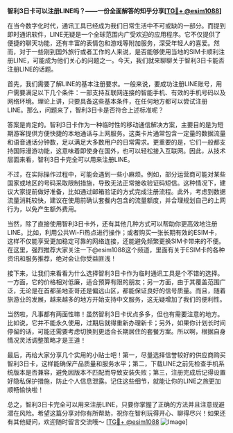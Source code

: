 **智利3日卡可以注册LINE吗？——一份全面解答的知乎分享[[TG💪+ @esim1088](https://t.me/s/esim1088)]**

在当今数字化时代，通讯工具已经成为我们日常生活中不可或缺的一部分。而提到即时通讯软件，LINE无疑是一个全球范围内广受欢迎的应用程序。它不仅提供了便捷的聊天功能，还有丰富的表情包和游戏等附加服务，深受年轻人的喜爱。然而，对于一些刚到国外旅行或者工作的人来说，是否能够使用当地的SIM卡顺利注册LINE，可能成为他们关心的问题之一。今天，我们就来聊聊关于智利3日卡能否注册LINE的话题。

首先，我们需要了解LINE的基本注册要求。一般来说，要成功注册LINE账号，用户需要满足以下几个条件：一部支持互联网连接的智能手机、有效的手机号码以及网络环境。理论上讲，只要具备这些基本条件，在任何地方都可以尝试注册LINE。那么，问题来了，智利3日卡是否符合上述标准呢？

答案是肯定的。智利3日卡作为一种临时性的移动通信解决方案，主要目的是为短期游客提供方便快捷的本地通话与上网服务。这类卡片通常包含一定量的数据流量和语音通话分钟数，足以满足大多数用户的日常需求。更重要的是，它们一般都支持国际漫游功能，这意味着即使身在国外，也可以轻松接入互联网。因此，从技术层面来看，智利3日卡完全可以用来注册LINE。

不过，在实际操作过程中，可能会遇到一些小麻烦。例如，部分运营商可能对某些国家或地区的号码采取限制措施，导致无法正常接收验证码短信。这种情况下，建议大家提前做好准备，比如通过邮箱验证的方式完成注册流程。此外，考虑到数据流量消耗较快，建议在使用前确认套餐内包含的流量额度，并合理规划自己的上网行为，以免产生额外费用。

当然，除了直接使用智利3日卡外，还有其他几种方式可以帮助你更高效地注册LINE。比如，利用公共Wi-Fi热点进行操作；或者购买一张长期有效的ESIM卡，这样不仅能享受更加稳定可靠的网络连接，还能避免频繁更换SIM卡带来的不便。在这里，强烈推荐大家关注一下@esim1088这个频道，里面有关于ESIM卡的各种资讯和服务推荐，绝对会让你受益匪浅！

接下来，让我们来看看为什么选择智利3日卡作为临时通讯工具是个不错的选择。一方面，它的价格相对低廉，适合预算有限的朋友；另一方面，由于其覆盖范围广泛，无论是在首都圣地亚哥还是偏远山区，都能保证良好的信号质量。而且，随着旅游业的发展，越来越多的地方开始支持中文服务，这无疑增加了我们的便利性。

当然啦，凡事都有两面性嘛！虽然智利3日卡优点多多，但也有需要注意的地方。比如说，它并不能永久使用，过期后就得重新办理新卡；另外，如果你计划长时间停留的话，可能还需要考虑切换到更适合长期居住的套餐方案。所以啊，根据自身情况灵活调整策略才是王道！

最后，再给大家分享几个实用的小贴士吧！第一，尽量选择信誉较好的供应商购买智利3日卡，这样能确保产品质量和服务水平；第二，下载LINE之前先检查手机系统版本是否兼容，避免因版本不匹配而导致安装失败；第三，注册完成后记得设置好隐私保护措施，防止个人信息泄露。记住这些细节，就能让你的LINE之旅更加顺畅愉快啦！

总之，智利3日卡完全可以用来注册LINE，只要你掌握了正确的方法并且注意规避潜在风险。希望这篇分享对你有所帮助，祝你在智利玩得开心、聊得尽兴！如果还有其他疑问，欢迎随时留言交流哦～ [[TG💪+ @esim1088](https://t.me/s/esim1088) ![Image](https://i.postimg.cc/4NQfJmqS/Snipaste-2025-05-13-00-14-12.png)]